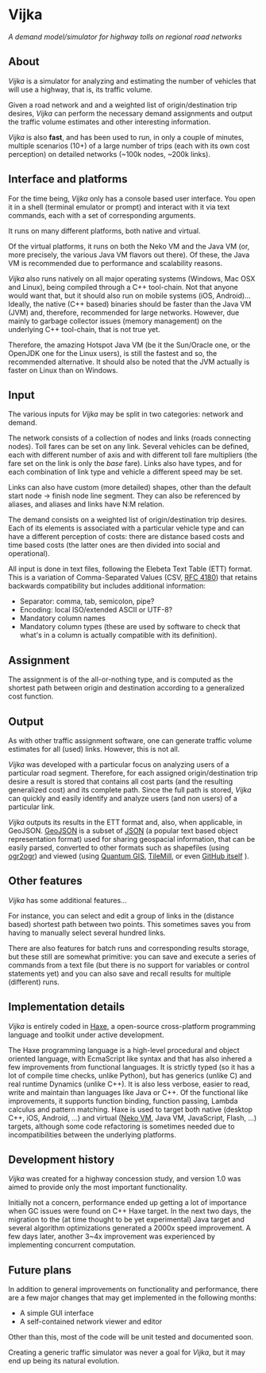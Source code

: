 Vijka
================================================================================
_A demand model/simulator for highway tolls on regional road networks_

About
--------------------------------------------------------------------------------

_Vijka_ is a simulator for analyzing and estimating the number of vehicles that
will use a highway, that is, its traffic volume.

Given a road network and and a weighted list of origin/destination trip
desires, _Vijka_ can perform the necessary demand assignments and output the
traffic volume estimates and other interesting information.

_Vijka_ is also __fast__, and has been used to run, in only a couple of minutes,
multiple scenarios (10+) of a large number of trips (each with its own cost
perception) on detailed networks (~100k nodes, ~200k links).

Interface and platforms
--------------------------------------------------------------------------------

For the time being, _Vijka_ only has a console based user interface. You open it
in a shell (terminal emulator or prompt) and interact with it via text
commands, each with a set of corresponding arguments.

It runs on many different platforms, both native and virtual.

Of the virtual platforms, it runs on both the Neko VM and the Java VM (or, more
precisely, the various Java VM flavors out there). Of these, the Java VM is
recommended due to performance and scalability reasons.

_Vijka_ also runs natively on all major operating systems (Windows, Mac OSX and
Linux), being compiled through a C++ tool-chain. Not that anyone would want that,
but it should also run on mobile systems (iOS, Android)... Ideally, the native
(C++ based) binaries should be faster than the Java VM (JVM) and, therefore,
recommended for large networks. However, due mainly to garbage collector issues
(memory management) on the underlying C++ tool-chain, that is not true yet.

Therefore, the amazing Hotspot Java VM (be it the Sun/Oracle one, or the OpenJDK
one for the Linux users), is still the fastest and so, the recommended
alternative. It should also be noted that the JVM actually is faster
on Linux than on Windows.

Input
--------------------------------------------------------------------------------

The various inputs for _Vijka_ may be split in two categories: network and
demand.

The network consists of a collection of nodes and links (roads connecting nodes).
Toll fares can be set on any link. Several vehicles can be defined, each with
different number of axis and with different toll fare multipliers (the fare
set on the link is only the _base_ fare). Links also have types, and for each
combination of link type and vehicle a different speed may be set.

Links can also have custom (more detailed) shapes, other than the default
start node -> finish node line segment. They can also be referenced by aliases,
and aliases and links have N:M relation.

The demand consists on a weighted list of origin/destination trip desires. Each
of its elements is associated with a particular vehicle type and can have a
different perception of costs: there are distance based costs and time based
costs (the latter ones are then divided into social and operational).

All input is done in text files, following the Elebeta Text Table (ETT) format.
This is a variation of Comma-Separated Values (CSV,
[RFC 4180](http://tools.ietf.org/html/rfc4180)) that retains backwards
compatibility but includes additional information:

 - Separator: comma, tab, semicolon, pipe?
 - Encoding: local ISO/extended ASCII or UTF-8?
 - Mandatory column names
 - Mandatory column types (these are used by software to check that what's in a
   column is actually compatible with its definition).

Assignment
--------------------------------------------------------------------------------

The assignment is of the all-or-nothing type, and is computed as the shortest
path between origin and destination according to a generalized cost function.

Output
--------------------------------------------------------------------------------

As with other traffic assignment software, one can generate traffic volume
estimates for all (used) links. However, this is not all.

_Vijka_ was developed with a particular focus on analyzing users of a
particular road segment. Therefore, for each assigned origin/destination trip
desire a result is stored that contains all cost parts (and the resulting
generalized cost) and its complete path. Since the full path is stored, _Vijka_
can quickly and easily identify and analyze users (and non users) of a
particular link.

_Vijka_ outputs its results in the ETT format and, also, when applicable, in
GeoJSON. [GeoJSON](http://www.geojson.org/) is a subset of
[JSON](http://www.json.org/)
(a popular text based object representation format) used for sharing geospacial
information, that can be easily parsed, converted to other formats such as
shapefiles (using [ogr2ogr](http://www.gdal.org/ogr2ogr.html)) and viewed (using
[Quantum GIS](http://www.qgis.org/), [TileMill](http://www.mapbox.com/tilemill/),
or even
[GitHub itself](https://help.github.com/articles/mapping-geojson-files-on-github) ).

Other features
--------------------------------------------------------------------------------

_Vijka_ has some additional features...

For instance, you can select and edit a group of links in the (distance based)
shortest path between two points. This sometimes saves you from having to
manually select several hundred links.

There are also features for batch runs and corresponding results storage,
but these still are somewhat primitive: you can save and execute a series of
commands from a text file (but there is no support for variables or control
statements yet) and you can also save and recall results for multiple
(different) runs.

Implementation details
--------------------------------------------------------------------------------

_Vijka_ is entirely coded in [Haxe](http://haxe.org), a open-source
cross-platform programming language and toolkit under active development.

The Haxe programming language is a high-level procedural and object oriented
language, with EcmaScript like syntax and that has also inhered a few
improvements from functional languages. It is strictly typed (so it has a lot of
compile time checks, unlike Python), but has generics (unlike C) and real
runtime Dynamics (unlike C++). It is also less verbose, easier to read, write
and maintain than languages like Java or C++. Of the functional like
improvements, it supports function binding, function passing, Lambda calculus
and pattern matching. Haxe is used to target both native (desktop C++, iOS,
Android, ...) and virtual ([Neko VM](http://nekovm.org), Java VM, JavaScript,
Flash, ...) targets, although some code refactoring is sometimes needed due to
incompatibilities between the underlying platforms.

Development history
--------------------------------------------------------------------------------

_Vijka_ was created for a highway concession study, and version 1.0 was aimed to
provide only the most important functionality.

Initially not a concern, performance ended up getting a lot of importance when
GC issues were found on C++ Haxe target. In the next two days, the migration to
the (at time thought to be yet experimental) Java target and several algorithm
optimizations generated a 2000x speed improvement. A few days later, another
3~4x improvement was experienced by implementing concurrent computation.

Future plans
--------------------------------------------------------------------------------

In addition to general improvements on functionality and performance, there are
a few major changes that may get implemented in the following months:

 - A simple GUI interface
 - A self-contained network viewer and editor

Other than this, most of the code will be unit tested and documented soon.

Creating a generic traffic simulator was never a goal for _Vijka_, but it may
end up being its natural evolution.
